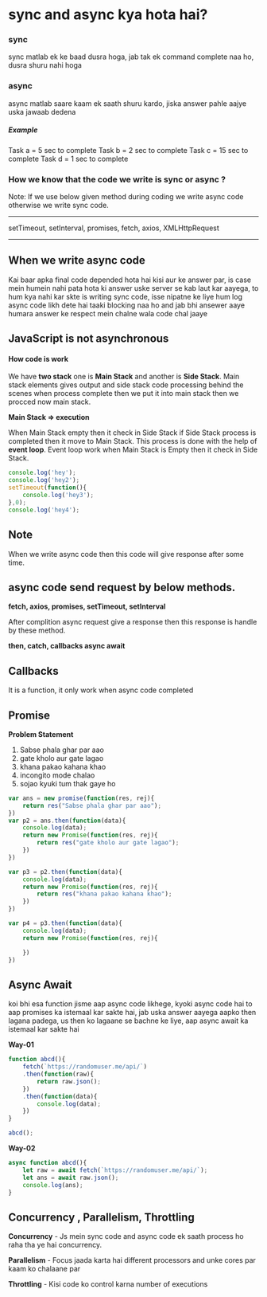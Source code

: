 # sync and async kya hota hai?
### sync
sync matlab ek ke baad dusra hoga, jab tak ek  command complete naa ho, dusra shuru nahi hoga
### async
async  matlab saare kaam ek saath shuru kardo, jiska answer pahle aajye uska jawaab dedena

##### Example
Task a = 5 sec to complete
Task b = 2 sec to complete
Task c = 15 sec to complete
Task d = 1 sec to complete

### How we know that the code we write is sync or async ?
Note: If we use below given method during coding we write async code otherwise we write sync code.

------------------
setTimeout,
setInterval,
promises,
fetch,
axios,
XMLHttpRequest

------------------

When we write async code
------------------------
Kai baar apka final code depended hota hai kisi aur ke answer par, is case mein humein nahi pata hota ki answer uske server se kab laut kar aayega, to hum kya nahi kar skte is writing sync code, isse nipatne ke liye hum log async code likh dete hai taaki blocking naa
ho and jab bhi ansewer aaye humara answer ke respect mein chalne wala code chal jaaye

JavaScript is not asynchronous
-------------------------------

#### How code is work
We have __two stack__ one is __Main Stack__ and another is __Side Stack__.
Main stack elements gives output and side stack code processing behind the scenes when process complete then we put it into main stack then we procced now main stack.

**Main Stack => execution**

When Main Stack empty then it check in
Side Stack if Side Stack process is completed then it move to Main Stack.
This process is done with the help of __event loop__. Event loop work when Main Stack is Empty then it check in
Side Stack.

```JavaScript
console.log('hey');
console.log('hey2');
setTimeout(function(){
    console.log('hey3');
},0);
console.log('hey4');
```

Note
-----
When we write async code then this code will give response after some time.

## async code send request by below methods.

__fetch,
axios,
promises,
setTimeout,
setInterval__

After complition  async request give a response then this response is handle by these method.


__then,
catch, 
callbacks
async await__ 

## Callbacks
It is a function, it only work when async code completed


## Promise
**Problem Statement**

1. Sabse phala ghar par aao
2. gate kholo aur gate lagao
3. khana pakao kahana khao
4. incongito mode chalao
5. sojao kyuki tum thak gaye ho

```JavaScript
var ans = new promise(function(res, rej){
    return res("Sabse phala ghar par aao");
})
var p2 = ans.then(function(data){
    console.log(data);
    return new Promise(function(res, rej){
        return res("gate kholo aur gate lagao");
    })
})

var p3 = p2.then(function(data){
    console.log(data);
    return new Promise(function(res, rej){
        return res("khana pakao kahana khao");
    })
})

var p4 = p3.then(function(data){
    console.log(data);
    return new Promise(function(res, rej){

    })
})

```

## Async Await
koi bhi esa function jisme aap async code likhege, kyoki async code hai to aap promises ka istemaal kar sakte hai, jab uska answer aayega aapko
then lagana padega, us then ko lagaane se bachne ke liye, aap async await ka istemaal kar sakte hai

**Way-01**
```JavaScript
function abcd(){
    fetch(`https://randomuser.me/api/`)
    .then(function(raw){
        return raw.json();
    })
    .then(function(data){
        console.log(data);
    })
}

abcd();
```
**Way-02**
```JavaScript
async function abcd(){
    let raw = await fetch(`https://randomuser.me/api/`);
    let ans = await raw.json();
    console.log(ans);
}
```

## Concurrency , Parallelism, Throttling
**Concurrency** - Js mein sync code and async code ek saath process ho raha tha ye hai concurrency.

**Parallelism** - Focus jaada karta hai different processors and unke cores par kaam ko chalaane par

**Throttling** - Kisi code ko control karna number of executions 


